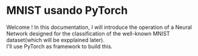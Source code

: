 # MNIST usando PyTorch

Welcome ! In this documentation, I will introduce the operation of a Neural Network designed for the classification of the well-known MNIST dataset(which will be expplained later).  
I'll use PyTorch as framework to build this.
